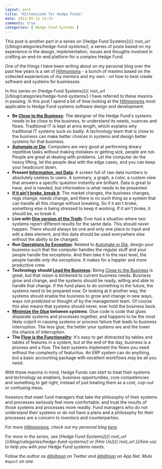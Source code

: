 ```yaml
---
layout: post
title: "Hiltmonisms for Hedge Funds"
date: 2013-05-12 14:33
comments: true
categories: [ Hedge Fund Systems ]
---
```


<span class="light">This post is another part in a series on [Hedge Fund Systems]({{ root_url }}/blog/categories/hedge-fund-systems/), a series of posts based on my experience in the design, implementation, issues and thoughts involved in crafting an end-to-end platform for a complex Hedge Fund.</span>

One of the things I have been writing about on my personal blog over the past few years is a set of [Hiltmonisms](http://hiltmon.com/blog/categories/hiltmonism/) - a bunch of maxims based on the collected experiences of my mentors and my own - on how to best create software and systems for businesses.

In this series on [Hedge Fund Systems]({{ root_url }}/blog/categories/hedge-fund-systems/) I have referred to these maxims in passing. In this post I spend a bit of time looking at the [Hiltmonisms](http://hiltmon.com/blog/categories/hiltmonism/) most applicable to Hedge Fund systems software design and development.

<!--more-->

* **Be [Close to the Business](http://hiltmon.com/blog/2011/12/01/hiltmonism-close-to-the-business/)**: The designer of the Hedge Fund's systems needs to be close to the business, to understand its needs, nuances and flows. Traditional IT is kept at arms length, which explains why traditional IT systems suck so badly. A technology team that is close to the business can make better choices in systems and design better systems for that business.
* **[Automate or Die](http://hiltmon.com/blog/2011/12/04/hiltmonism-automate-or-die/)**: Computers are very good at performing dreary repetitive tasks without making mistakes or getting sick, people are not.  People are great at dealing with problems.  Let the computer do the heavy lifting, let the people deal with the edge cases, and you can keep your headcount down.
* **Present [Information, not Data](http://hiltmon.com/blog/2011/12/06/hiltmonism-information-not-data/)**: A screen full of raw data numbers is absolutely useless to users. A summary, a graph, a color, a custom view that answers a specific question instantly are brilliant. Data is great to have, and is needed, but information is what needs to be presented.
* **[If it ain't broke, break it](http://hiltmon.com/blog/2011/12/17/hiltmonism-if-it-aint-broke/)**: The market changes, the business changes, regs change, needs change, and there is no such thing as a system that can handle all this change without breaking. So if it ain't broke, something else is being stressed to keep it working. If it ain't broke, it should be, so break it.
* **Live with [One version of the Truth](http://hiltmon.com/blog/2011/12/23/hiltmonism-one-version-of-the-truth/)**: Ever had a situation where two systems report different results for the same data. This should *never* happen. There should always be one and only one place to input and edit a data element, and this data should be used everywhere else without the ability to be changed.
* **Run [Operations by Exception](http://hiltmon.com/blog/2012/01/23/hiltmonism-operations-by-exception/)**: Related to [Automate or Die](http://hiltmon.com/blog/2011/12/04/hiltmonism-automate-or-die/), design your business such that the computer handles the regular stuff and your people handle the exceptions. And then take it to the next level, the people handle *only the exceptions*. It makes for a happier and more productive crew.
* **Technology should [Lead the Business](http://hiltmon.com/blog/2012/08/01/hiltmonism-lead-the-business/)**: Being [Close to the Business](http://hiltmon.com/blog/2011/12/01/hiltmonism-close-to-the-business/) is great, but that vision is blinkered to current business needs. Business grow and change, and the systems should be ready, willing and able to handle that change. If the fund plans to do something in the future, the systems need to be prepared now. Or looking at it another way, the systems should enable the business to grow and change in new ways, ways not predicted or thought of by the management team. Of course this also means that systems should never, ever hold the business back.
* **[Minimize the Glue](http://hiltmon.com/blog/2012/10/08/hiltmonism-minimize-the-glue/) between systems**: Glue code is code that glues disparate systems and processes together, and happens to be the most likely culprit in causing systems or process failure that leads to business interruption. The less glue, the better your systems are and the lower the chance of interruption.
* **The [Flow is the Functionality](http://hiltmon.com/blog/2012/11/27/hiltmonism-workflow-is-functionality/)**: It's easy to get distracted by tables and tables of features in a system, but at the end of the day, business is a process and a flow. The best systems implement the flows you need without the complexity of featuritus. An ERP system can do anything, but a basic accounting package with excellent workflows may be all you need.

With these maxims in mind, Hedge Funds can start to treat their systems and technology as enablers, business opportunities, core competencies and something to get right, instead of just treating them as a cost, cop-out or confusing mess.

Investors that meet fund managers that take the philosophy of their systems and processes seriously feel more comfortable, and trust the results of those systems and processes more readily. Fund managers who do not understand their systems or do not have a plans and a philosophy for their processes are a concern to investors and counterparties.

<span class="light">*For more [Hiltmonisms](http://hiltmon.com/blog/categories/hiltmonism/), check out my personal blog [here](http://hiltmon.com/blog/categories/hiltmonism/).*</span>

<span class="light">*For more in the series, see [Hedge Fund Systems]({{ root_url }}/blog/categories/hedge-fund-systems/) or [Hire Us]({{ root_url }}/hire-us) to help you with your Hedge Fund systems needs.*</span>

*Follow the author as [@hiltmon](http://twitter.com/hiltmon) on Twitter and [@hiltmon](http://alpha.app.net/hiltmon) on App.Net. Mute `#xpost` on one.*